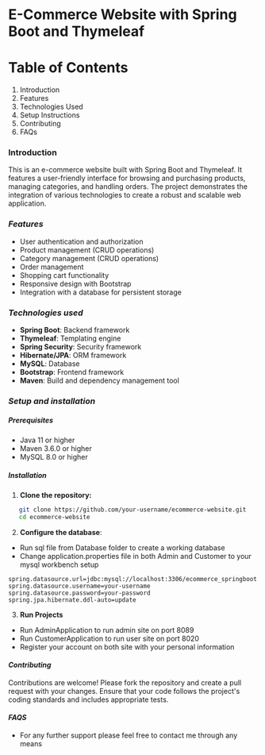 # **E-Commerce Website with Spring Boot and Thymeleaf**

# Table of Contents

1. Introduction
2. Features
3. Technologies Used
4. Setup Instructions
5. Contributing
6. FAQs

### Introduction

This is an e-commerce website built with Spring Boot and Thymeleaf.
It features a user-friendly interface for browsing and purchasing products,
managing categories, and handling orders.
The project demonstrates the integration of various technologies to create a robust and scalable web application.

### **_Features_**

* User authentication and authorization
* Product management (CRUD operations)
* Category management (CRUD operations)
* Order management
* Shopping cart functionality
* Responsive design with Bootstrap
* Integration with a database for persistent storage

### **_Technologies used_**

* **Spring Boot**: Backend framework
* **Thymeleaf**: Templating engine
* **Spring Security**: Security framework
* **Hibernate/JPA**: ORM framework
* **MySQL**: Database
* **Bootstrap**: Frontend framework
* **Maven**: Build and dependency management tool

### _**Setup and installation**_

##### **Prerequisites**

* Java 11 or higher
* Maven 3.6.0 or higher
* MySQL 8.0 or higher

##### **Installation**

1. **Clone the repository:**

```bash
   git clone https://github.com/your-username/ecommerce-website.git
   cd ecommerce-website
   ```
2. **Configure the database**:

* Run sql file from Database folder to create a working database
* Change application.properties file in both Admin and Customer to your mysql workbench setup

```properties
spring.datasource.url=jdbc:mysql://localhost:3306/ecommerce_springboot
spring.datasource.username=your-username
spring.datasource.password=your-password
spring.jpa.hibernate.ddl-auto=update
```

3. **Run Projects**

* Run AdminApplication to run admin site on port 8089
* Run CustomerApplication to run user site on port 8020
* Register your account on both site with your personal information

#### **_Contributing_**

Contributions are welcome! Please fork the repository and create a pull request with your changes. Ensure that your code
follows the project's coding standards and includes appropriate tests.

#### **_FAQS_**

* For any further support please feel free to contact me through any means